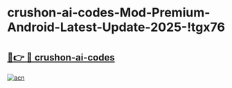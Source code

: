# crushon-ai-codes-Mod-Premium-Android-Latest-Update-2025-!tgx76

# <h2><a href="https://awwo73.esa.edu.pl?title=crushon-ai-codes&ref=tgx76">🔗👉 🔴 crushon-ai-codes</a></h2>

[![acn](https://github.com/user-attachments/assets/0f9c940e-d8b0-45ae-aac7-cd30a18b3e1c)](https://awwo73.esa.edu.pl?title=crushon-ai-codes&ref=tgx76)

